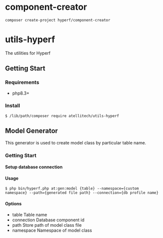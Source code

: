 # component-creator

```
composer create-project hyperf/component-creator
```
# utils-hyperf

The utilities for Hyperf

## Getting Start
### Requirements
- php8.3+

### Install
```
$ /lib/path/composer require atellitech/utils-hyperf
```

## Model Generator
This generator is used to create model class by particular table name.

### Getting Start
#### Setup database connection
#### Usage
```
$ php bin/hyperf.php at:gen:model {table} --namespace={custom namespace} --path={generated file path} --connection={db profile name}
```

#### Options
- table
Table name
- connection
Database component id
- path
Store path of model class file
- namespace
Namespace of model class
